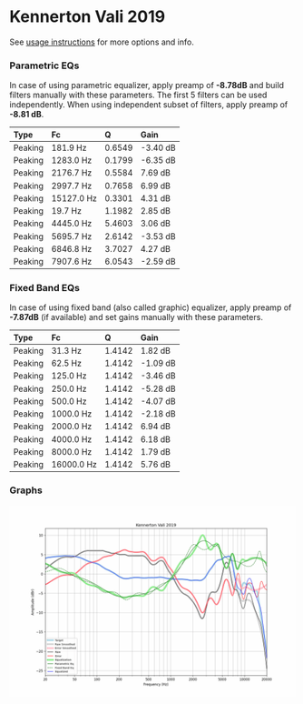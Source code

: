 # Kennerton Vali 2019
See [usage instructions](https://github.com/jaakkopasanen/AutoEq#usage) for more options and info.

### Parametric EQs
In case of using parametric equalizer, apply preamp of **-8.78dB** and build filters manually
with these parameters. The first 5 filters can be used independently.
When using independent subset of filters, apply preamp of **-8.81 dB**.

| Type    | Fc         |      Q | Gain     |
|:--------|:-----------|:-------|:---------|
| Peaking | 181.9 Hz   | 0.6549 | -3.40 dB |
| Peaking | 1283.0 Hz  | 0.1799 | -6.35 dB |
| Peaking | 2176.7 Hz  | 0.5584 | 7.69 dB  |
| Peaking | 2997.7 Hz  | 0.7658 | 6.99 dB  |
| Peaking | 15127.0 Hz | 0.3301 | 4.31 dB  |
| Peaking | 19.7 Hz    | 1.1982 | 2.85 dB  |
| Peaking | 4445.0 Hz  | 5.4603 | 3.06 dB  |
| Peaking | 5695.7 Hz  | 2.6142 | -3.53 dB |
| Peaking | 6846.8 Hz  | 3.7027 | 4.27 dB  |
| Peaking | 7907.6 Hz  | 6.0543 | -2.59 dB |

### Fixed Band EQs
In case of using fixed band (also called graphic) equalizer, apply preamp of **-7.87dB**
(if available) and set gains manually with these parameters.

| Type    | Fc         |      Q | Gain     |
|:--------|:-----------|:-------|:---------|
| Peaking | 31.3 Hz    | 1.4142 | 1.82 dB  |
| Peaking | 62.5 Hz    | 1.4142 | -1.09 dB |
| Peaking | 125.0 Hz   | 1.4142 | -3.46 dB |
| Peaking | 250.0 Hz   | 1.4142 | -5.28 dB |
| Peaking | 500.0 Hz   | 1.4142 | -4.07 dB |
| Peaking | 1000.0 Hz  | 1.4142 | -2.18 dB |
| Peaking | 2000.0 Hz  | 1.4142 | 6.94 dB  |
| Peaking | 4000.0 Hz  | 1.4142 | 6.18 dB  |
| Peaking | 8000.0 Hz  | 1.4142 | 1.79 dB  |
| Peaking | 16000.0 Hz | 1.4142 | 5.76 dB  |

### Graphs
![](./Kennerton%20Vali%202019.png)